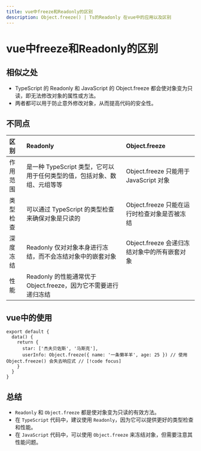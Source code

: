 ```yaml
---
title: vue中freeze和Readonly的区别
description: Object.freeze() | Ts的Readonly 在vue中的应用以及区别
---
```


# vue中freeze和Readonly的区别

## 相似之处
- TypeScript 的 Readonly 和 JavaScript 的 Object.freeze 都会使对象变为只读，即无法修改对象的属性或方法。
- 两者都可以用于防止意外修改对象，从而提高代码的安全性。

## 不同点
| 区别        |      Readonly      |  Object.freeze |
|:---|:---|:---|
| 作用范围      | 是一种 TypeScript 类型，它可以用于任何类型的值，包括对象、数组、元组等等 | Object.freeze 只能用于 JavaScript 对象 |
| 类型检查      | 可以通过 TypeScript 的类型检查来确保对象是只读的    | Object.freeze 只能在运行时检查对象是否被冻结 |
| 深度冻结 | Readonly 仅对对象本身进行冻结，而不会冻结对象中的嵌套对象    | Object.freeze 会递归冻结对象中的所有嵌套对象  |
| 性能         | Readonly 的性能通常优于 Object.freeze，因为它不需要进行递归冻结 |                |


## vue中的使用
```js{5}
export default {
  data() {
    return {
      star: ['杰夫贝佐斯', '马斯克'],
      userInfo: Object.freeze({ name: '一条懒羊羊', age: 25 }) // 使用 Object.freeze() 会失去响应式 // [!code focus]
    }
  }
}
```


## 总结
- `Readonly` 和 `Object.freeze` 都是使对象变为只读的有效方法。
- 在 `TypeScript` 代码中，建议使用 `Readonly`，因为它可以提供更好的类型检查和性能。
- 在 `JavaScript` 代码中，可以使用 `Object.freeze` 来冻结对象，但需要注意其性能问题。
